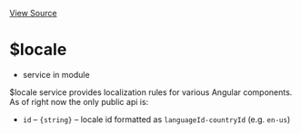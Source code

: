 

[View Source](http://github.com///tree/master/#L9074)



# $locale






* service in module []()






$locale service provides localization rules for various Angular components. As of right now the
only public api is:

* `id` – `{string}` – locale id formatted as `languageId-countryId` (e.g. `en-us`)







  










